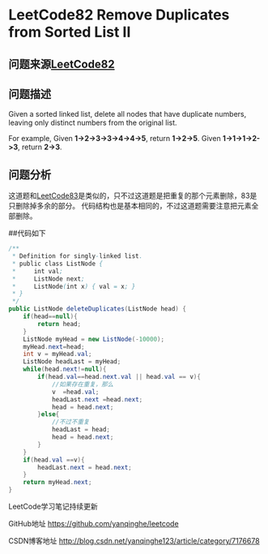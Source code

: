 # LeetCode82 Remove Duplicates from Sorted List II

## 问题来源[LeetCode82](https://leetcode.com/problems/remove-duplicates-from-sorted-list-ii/description/)

## 问题描述
Given a sorted linked list, delete all nodes that have duplicate numbers, leaving only distinct numbers from the original list.

For example,
Given **1->2->3->3->4->4->5**, return **1->2->5**.
Given **1->1->1->2->3**, return **2->3**.

## 问题分析

这道题和[LeetCode83](http://blog.csdn.net/yanqinghe123/article/details/78244133)是类似的，只不过这道题是把重复的那个元素删除，83是只删除掉多余的部分。
代码结构也是基本相同的，不过这道题需要注意把元素全部删除。

##代码如下

``` java
/**
 * Definition for singly-linked list.
 * public class ListNode {
 *     int val;
 *     ListNode next;
 *     ListNode(int x) { val = x; }
 * }
 */
public ListNode deleteDuplicates(ListNode head) {    
    if(head==null){
        return head;
    } 
    ListNode myHead = new ListNode(-10000);
    myHead.next=head;
    int v = myHead.val;
    ListNode headLast = myHead;
    while(head.next!=null){
        if(head.val==head.next.val || head.val == v){
            //如果存在重复，那么
            v  =head.val;
            headLast.next =head.next;
            head = head.next;
        }else{
            //不过不重复
            headLast = head;
            head = head.next;
        }
    }
    if(head.val ==v){
        headLast.next = head.next;
    }
    return myHead.next;
}
```

LeetCode学习笔记持续更新

GitHub地址 https://github.com/yanqinghe/leetcode

CSDN博客地址 http://blog.csdn.net/yanqinghe123/article/category/7176678
